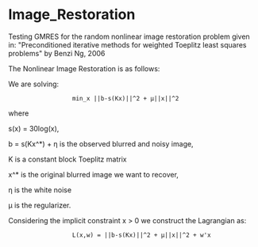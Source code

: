 # Image_Restoration
 Testing GMRES for the random nonlinear image restoration problem given in:
 "Preconditioned iterative methods for weighted Toeplitz least
 squares problems" by Benzi Ng, 2006


 The  Nonlinear Image Restoration is as follows:

 We are solving:

                      min_x ||b-s(Kx)||^2 + μ||x||^2
                      
 where

 s(x) = 30log(x),

 b = s(Kx^*) + η is the observed blurred and noisy image,

 K is a constant block Toeplitz matrix

 x^* is the original blurred image we want to recover,

 η is the white noise

 μ is the regularizer.

 Considering the implicit constraint  x > 0 we construct the Lagrangian as:

                      L(x,w) = ||b-s(Kx)||^2 + μ||x||^2 + w'x
